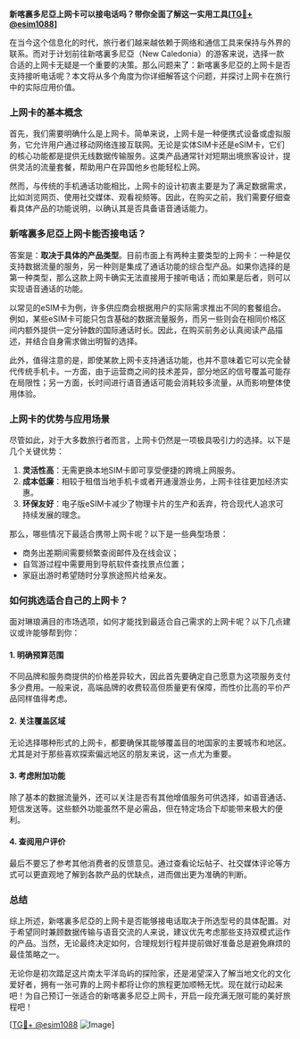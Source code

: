 **新喀裏多尼亞上网卡可以接电话吗？带你全面了解这一实用工具[[TG💪+ @esim1088](https://t.me/s/esim1088)]**

在当今这个信息化的时代，旅行者们越来越依赖于网络和通信工具来保持与外界的联系。而对于计划前往新喀裏多尼亞（New Caledonia）的游客来说，选择一款合适的上网卡无疑是一个重要的决策。那么问题来了：新喀裏多尼亞的上网卡是否支持接听电话呢？本文将从多个角度为你详细解答这个问题，并探讨上网卡在旅行中的实际应用价值。

### 上网卡的基本概念

首先，我们需要明确什么是上网卡。简单来说，上网卡是一种便携式设备或虚拟服务，它允许用户通过移动网络连接互联网。无论是实体SIM卡还是eSIM卡，它们的核心功能都是提供无线数据传输服务。这类产品通常针对短期出境旅客设计，提供灵活的流量套餐，帮助用户在异国他乡也能轻松上网。

然而，与传统的手机通话功能相比，上网卡的设计初衷主要是为了满足数据需求，比如浏览网页、使用社交媒体、观看视频等。因此，在购买之前，我们需要仔细查看具体产品的功能说明，以确认其是否具备语音通话能力。

### 新喀裏多尼亞上网卡能否接电话？

答案是：**取决于具体的产品类型**。目前市面上有两种主要类型的上网卡：一种是仅支持数据流量的服务，另一种则是集成了通话功能的综合型产品。如果你选择的是第一种类型，那么这款上网卡确实无法直接用于接听电话；而如果是后者，则可以实现语音通话的功能。

以常见的eSIM卡为例，许多供应商会根据用户的实际需求推出不同的套餐组合。例如，某些eSIM卡可能只包含基础的数据流量服务，而另一些则会在相同价格区间内额外提供一定分钟数的国际通话时长。因此，在购买前务必认真阅读产品描述，并结合自身需求做出明智的选择。

此外，值得注意的是，即使某款上网卡支持通话功能，也并不意味着它可以完全替代传统手机卡。一方面，由于运营商之间的技术差异，部分地区的信号覆盖可能存在局限性；另一方面，长时间进行语音通话可能会消耗较多流量，从而影响整体使用体验。

### 上网卡的优势与应用场景

尽管如此，对于大多数旅行者而言，上网卡仍然是一项极具吸引力的选择。以下是几个关键优势：

1. **灵活性高**：无需更换本地SIM卡即可享受便捷的跨境上网服务。
2. **成本低廉**：相较于租借当地手机卡或者开通漫游业务，上网卡往往更加经济实惠。
3. **环保友好**：电子版eSIM卡减少了物理卡片的生产和丢弃，符合现代人追求可持续发展的理念。

那么，哪些情况下最适合携带上网卡呢？以下是一些典型场景：
- 商务出差期间需要频繁查阅邮件及在线会议；
- 自驾游过程中需要用到导航软件查找景点位置；
- 家庭出游时希望随时分享旅途照片给亲友。

### 如何挑选适合自己的上网卡？

面对琳琅满目的市场选项，如何才能找到最适合自己需求的上网卡呢？以下几点建议或许能够帮到你：

#### 1. 明确预算范围
不同品牌和服务商提供的价格差异较大，因此首先要确定自己愿意为这项服务支付多少费用。一般来说，高端品牌的收费较高但质量更有保障，而性价比高的平价产品同样值得考虑。

#### 2. 关注覆盖区域
无论选择哪种形式的上网卡，都要确保其能够覆盖目的地国家的主要城市和地区。尤其是对于那些喜欢探索偏远地区的朋友来说，这一点尤为重要。

#### 3. 考虑附加功能
除了基本的数据流量外，还可以关注是否有其他增值服务可供选择，如语音通话、短信发送等。这些额外功能虽然不是必需品，但在特定场合下却能带来极大的便利。

#### 4. 查阅用户评价
最后不要忘了参考其他消费者的反馈意见。通过查看论坛帖子、社交媒体评论等方式可以更直观地了解到各款产品的优缺点，进而做出更为准确的判断。

### 总结

综上所述，新喀裏多尼亞的上网卡是否能够接电话取决于所选型号的具体配置。对于希望同时兼顾数据传输与语音交流的人来说，建议优先考虑那些支持双模式运作的产品。当然，无论最终决定如何，合理规划行程并提前做好准备总是避免麻烦的最佳策略之一。

无论你是初次踏足这片南太平洋岛屿的探险家，还是渴望深入了解当地文化的文化爱好者，拥有一张可靠的上网卡都将让你的旅程更加顺畅无忧。现在就行动起来吧！为自己预订一张适合的新喀裏多尼亞上网卡，开启一段充满无限可能的美好旅程吧！

[[TG💪+ @esim1088](https://t.me/s/esim1088) ![Image](https://i.postimg.cc/4NQfJmqS/Snipaste-2025-05-13-00-14-12.png)]
